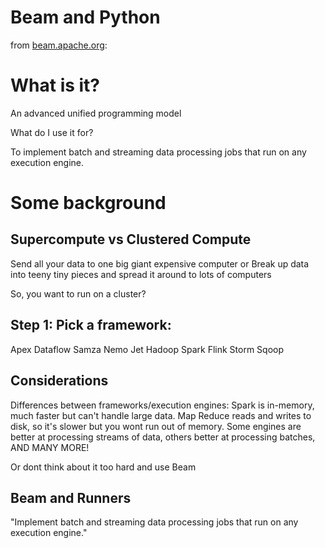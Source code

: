 # Beam and Python
from [beam.apache.org](https://beam.apache.org/):

# What is it?

An advanced unified programming model

What do I use it for?

To implement batch and streaming data processing jobs that run on any execution engine.

# Some background

## Supercompute vs Clustered Compute

Send all your data to one big giant expensive computer
or
Break up data into teeny tiny pieces and spread it around to lots of computers

So, you want to run on a cluster?

## Step 1: Pick a framework:

Apex
Dataflow
Samza
Nemo
Jet
Hadoop
Spark
Flink
Storm
Sqoop

## Considerations

Differences between frameworks/execution engines:
Spark is in-memory, much faster but can't handle large data.
Map Reduce reads and writes to disk, so it's slower but you wont run out of memory.
Some engines are better at processing streams of data, others better at processing batches, AND MANY MORE!

Or dont think about it too hard and use Beam

## Beam and Runners

"Implement batch and streaming data processing jobs that run on any execution engine."

